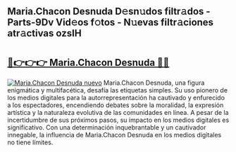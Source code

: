 ## Maria.Chacon Desnuda D𝚎sn𝚞dos filtr𝚊dos - Parts-9Dv Vid𝚎os f𝚘tos - N𝚞evas filtr𝚊ciones atr𝚊ctivas ozsIH

# <h2><a href="http://mbabdyf.tromn.icu/?c=Maria.Chacon+Desnuda">🔗👉👉👉 Maria.Chacon Desnuda 🔗🔗</a></h2>

[![Maria.Chacon Desnuda nuevo](https://i.imgur.com/pEAQMta.gif)](http://mbabdyf.tromn.icu/?c=Maria.Chacon+Desnuda)
Maria.Chacon Desnuda, una figura enigmática y multifacética, desafía las etiquetas simples. Su uso pionero de los medios digitales para la autorrepresentación ha cautivado y enfurecido a los espectadores, encendiendo debates sobre la moralidad, la expresión artística y la naturaleza evolutiva de las comunidades en línea. A pesar de la incertidumbre de sus próximos pasos, su impacto en los medios digitales es significativo. Con una determinación inquebrantable y un cautivador innegable, la influencia de Maria.Chacon Desnuda en los medios digitales no tiene límites.
